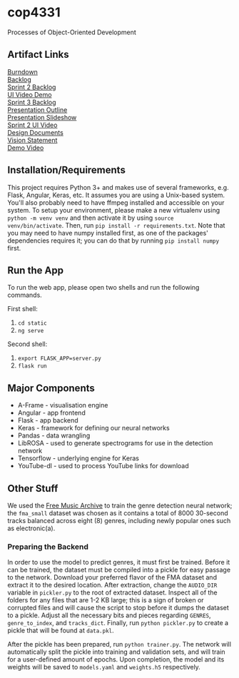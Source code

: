 # cop4331
Processes of Object-Oriented Development

## Artifact Links

[Burndown](https://docs.google.com/spreadsheets/d/1KkA6hShrAnCrGkx6CRnxfXMW4dyEY7O3kqynL3QCU7k/edit?usp=sharing)  
[Backlog](https://docs.google.com/spreadsheets/d/1lPTfQT0mY3Ziemiml-AbQvOLRvhgAgoP-le9dON4xg4/edit?usp=sharing)  
[Sprint 2 Backlog](https://docs.google.com/spreadsheets/d/18DcxK4tz8kdK7szBuFjnQuRactKow3j0830Zlirte2c/edit?usp=sharing)  
[UI Video Demo](https://youtu.be/v-gRfFecyvE)  
[Sprint 3 Backlog](https://docs.google.com/spreadsheets/d/1f2owcjyC_3LZBFHurfBAq7Nc4WHFwSsB524ucwUW_vA/edit?usp=sharing)  
[Presentation Outline](https://drive.google.com/open?id=10oovyY6j0JkVwAiX1C7MBZ-Ag_LYe4o8vJNujiEl9VM)  
[Presentation Slideshow](https://drive.google.com/open?id=1-2qotWVlbLmG0uRq99uuz2RZFGq66Q35oHHyLhKqcMI)  
[Sprint 2 UI Video](https://youtu.be/v-gRfFecyvE)  
[Design Documents](https://github.com/adcrn/cop4331/tree/master/Design%20Documents)  
[Vision Statement](https://github.com/adcrn/cop4331/blob/master/Design%20Documents/vision.txt)  
[Demo Video](https://youtu.be/HijtgZWr3LM)  

## Installation/Requirements
This project requires Python 3+ and makes use of several frameworks, e.g. Flask, Angular, Keras, etc. It assumes you are using a Unix-based system. You'll also probably need to have ffmpeg installed and accessible on your system. To setup your environment, please make a new virtualenv using `python -m venv venv` and then activate it by using `source venv/bin/activate`. Then, run `pip install -r requirements.txt`. Note that you may need to have numpy installed first, as one of the packages' dependencies requires it; you can do that by running `pip install numpy` first.

## Run the App
To run the web app, please open two shells and run the following commands.

First shell:
1. `cd static`
2. `ng serve`

Second shell:
1. `export FLASK_APP=server.py`
2. `flask run`

## Major Components
* A-Frame - visualisation engine
* Angular - app frontend
* Flask - app backend
* Keras - framework for defining our neural networks
* Pandas - data wrangling
* LibROSA - used to generate spectrograms for use in the detection network
* Tensorflow - underlying engine for Keras
* YouTube-dl - used to process YouTube links for download

## Other Stuff
We used the [Free Music Archive](https://github.com/mdeff/fma) to train the genre detection neural network; the `fma_small` dataset was chosen as it contains a total of 8000 30-second tracks balanced across eight (8) genres, including newly popular ones such as electronic(a).

### Preparing the Backend
In order to use the model to predict genres, it must first be trained. Before it can be trained, the dataset must be compiled into a pickle for easy passage to the network. Download your preferred flavor of the FMA dataset and extract it to the desired location. After extraction, change the `AUDIO_DIR` variable in `pickler.py` to the root of extracted dataset. Inspect all of the folders for any files that are 1-2 KB large; this is a sign of broken or corrupted files and will cause the script to stop before it dumps the dataset to a pickle. Adjust all the necessary bits and pieces regarding `GENRES`, `genre_to_index`, and `tracks_dict`. Finally, run `python pickler.py` to create a pickle that will be found at `data.pkl`.

After the pickle has been prepared, run `python trainer.py`. The network will automatically split the pickle into training and validation sets, and will train for a user-defined amount of epochs. Upon completion, the model and its weights will be saved to `models.yaml` and `weights.h5` respectively.